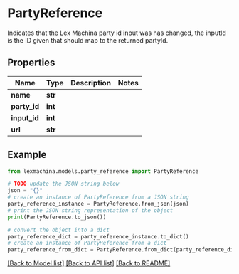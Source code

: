 # PartyReference

Indicates that the Lex Machina party id input was has changed, the inputId is the ID given that should map to the returned partyId.

## Properties

Name | Type | Description | Notes
------------ | ------------- | ------------- | -------------
**name** | **str** |  | 
**party_id** | **int** |  | 
**input_id** | **int** |  | 
**url** | **str** |  | 

## Example

```python
from lexmachina.models.party_reference import PartyReference

# TODO update the JSON string below
json = "{}"
# create an instance of PartyReference from a JSON string
party_reference_instance = PartyReference.from_json(json)
# print the JSON string representation of the object
print(PartyReference.to_json())

# convert the object into a dict
party_reference_dict = party_reference_instance.to_dict()
# create an instance of PartyReference from a dict
party_reference_from_dict = PartyReference.from_dict(party_reference_dict)
```
[[Back to Model list]](../README.md#documentation-for-models) [[Back to API list]](../README.md#documentation-for-api-endpoints) [[Back to README]](../README.md)


